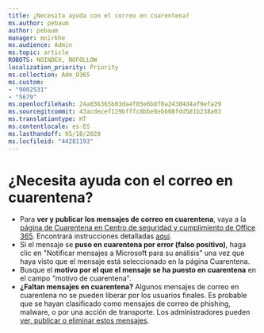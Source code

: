 ```yaml
---
title: ¿Necesita ayuda con el correo en cuarentena?
ms.author: pebaum
author: pebaum
manager: mnirkhe
ms.audience: Admin
ms.topic: article
ROBOTS: NOINDEX, NOFOLLOW
localization_priority: Priority
ms.collection: Adm_O365
ms.custom:
- "9002531"
- "5679"
ms.openlocfilehash: 24a836365b03da4f85e6b8f0a24304d4af9efa29
ms.sourcegitcommit: 43acdecef129bfffc8bbe8ebb08fdd581b238a03
ms.translationtype: HT
ms.contentlocale: es-ES
ms.lasthandoff: 05/18/2020
ms.locfileid: "44281193"
---
```

# <a name="need-help-with-email-quarantine"></a>¿Necesita ayuda con el correo en cuarentena?

- Para **ver y publicar los mensajes de correo en cuarentena**, vaya a la [página de Cuarentena en Centro de seguridad y cumplimiento de Office 365](https://protection.office.com/quarantine). Encontrará instrucciones detalladas [aquí](https://docs.microsoft.com/microsoft-365/security/office-365-security/find-and-release-quarantined-messages-as-a-user?view=o365-worldwide#view-your-quarantined-messages).
- Si el mensaje se **puso en cuarentena por error (falso positivo)**, haga clic en "Notificar mensajes a Microsoft para su análisis" una vez que haya visto que el mensaje está seleccionado en la página Cuarentena. 
- Busque el **motivo por el que el mensaje se ha puesto en cuarentena** en el campo "motivo de cuarentena".
- **¿Faltan mensajes en cuarentena?** Algunos mensajes de correo en cuarentena no se pueden liberar por los usuarios finales. Es probable que se hayan clasificado como mensajes de correo de phishing, malware, o por una acción de transporte. Los administradores pueden [ver, publicar o eliminar estos mensajes](https://docs.microsoft.com/microsoft-365/security/office-365-security/manage-quarantined-messages-and-files?view=o365-worldwide). 
